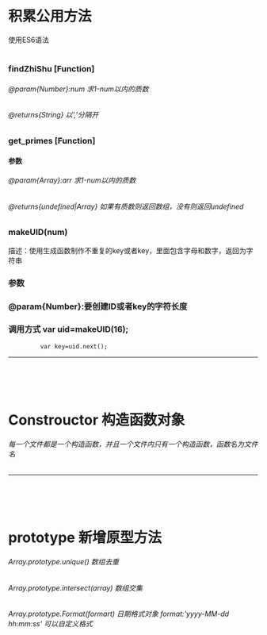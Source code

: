 # 积累公用方法
使用ES6语法
#
### findZhiShu [Function]

###### @param{Number}:num   求1-num以内的质数

###### @returns{String}   以','分隔开

### get_primes [Function]

#### 参数

###### @param{Array}:arr   求1-num以内的质数

###### @returns{undefined|Array} 如果有质数则返回数组，没有则返回undefined

### makeUID(num)

描述：使用生成函数制作不重复的key或者key，里面包含字母和数字，返回为字符串

### 参数
### @param{Number}:要创建ID或者key的字符长度
### 调用方式 var uid=makeUID(16);
             var key=uid.next();

--------------------------------------------------------------------------
</br>
</br>
</br>





# Constrouctor 构造函数对象
###### 每一个文件都是一个构造函数，并且一个文件内只有一个构造函数，函数名为文件名
-----------------------------------------------------------------------------
</br>
</br>
</br>


# prototype 新增原型方法

###### Array.prototype.unique() 数组去重

###### Array.prototype.intersect(array) 数组交集

###### Array.prototype.Format(formart) 日期格式对象 format:'yyyy-MM-dd hh:mm:ss' 可以自定义格式



